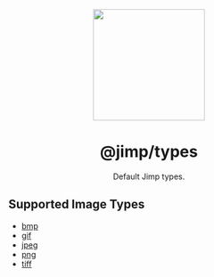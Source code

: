 <div align="center">
  <img width="200" height="200"
    src="https://s3.amazonaws.com/pix.iemoji.com/images/emoji/apple/ios-11/256/crayon.png">
  <h1>@jimp/types</h1>
  <p>Default Jimp types.</p>
</div>

## Supported Image Types

- [bmp](../type-bmp)
- [gif](../type-gif)
- [jpeg](../type-jpeg)
- [png](../type-png)
- [tiff](../type-tiff)
